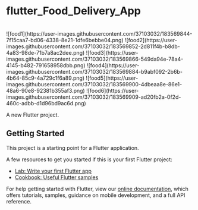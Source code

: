 # flutter_Food_Delivery_App
<br />
![food1](https://user-images.githubusercontent.com/37103032/183569844-7f15caa7-bd06-4338-8e21-1dfe6bebbe04.png)
![food2](https://user-images.githubusercontent.com/37103032/183569852-2d811f4b-b8db-4a83-98de-71b7a8ac2dee.png)
![food3](https://user-images.githubusercontent.com/37103032/183569866-549da94e-78a4-4145-b482-791658958dbb.png)
![food4](https://user-images.githubusercontent.com/37103032/183569884-b9abf092-2b6b-4b64-85c9-4a729c1f6a89.png)
![food5](https://user-images.githubusercontent.com/37103032/183569900-4dbeaa8e-86e1-48a6-90e8-92381b355af3.png)
![food6](https://user-images.githubusercontent.com/37103032/183569909-ad20fb2a-0f2d-460c-adbb-d1d96bd9ac6d.png)

A new Flutter project.

## Getting Started

This project is a starting point for a Flutter application.

A few resources to get you started if this is your first Flutter project:

- [Lab: Write your first Flutter app](https://flutter.dev/docs/get-started/codelab)
- [Cookbook: Useful Flutter samples](https://flutter.dev/docs/cookbook)

For help getting started with Flutter, view our
[online documentation](https://flutter.dev/docs), which offers tutorials,
samples, guidance on mobile development, and a full API reference.
